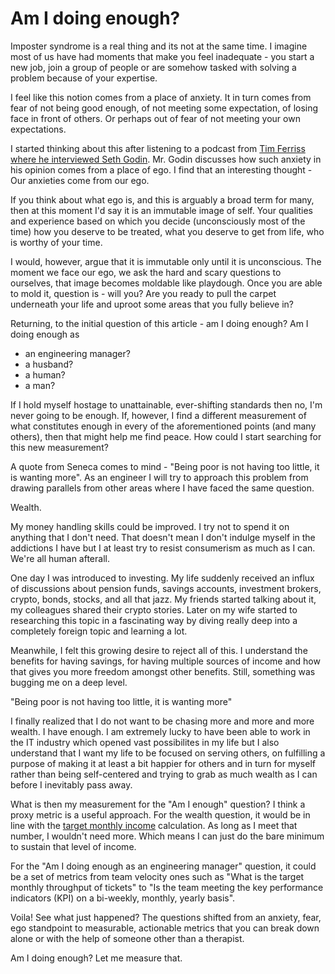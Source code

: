# Am I doing enough?

Imposter syndrome is a real thing and its not at the same time. I imagine most of us have had
moments that make you feel inadequate - you start a new job, join a group of people or are somehow tasked with solving a
problem because of your expertise.

I feel like this notion comes from a place of anxiety. It in turn comes from fear of not being good enough,
of not meeting some expectation, of losing face in front of others. Or perhaps out of fear of not meeting your own expectations.

I started thinking about this after listening to a podcast from [Tim Ferriss where he interviewed Seth Godin](https://tim.blog/2016/02/10/seth-godin/).
Mr. Godin discusses how such anxiety in his opinion comes from a place of ego. I find that an interesting thought - Our anxieties come from our ego.

If you think about what ego is, and this is arguably a broad term for many, then at this moment
I'd say it is an immutable image of self. Your qualities and experience based on which you decide
(unconsciously most of the time) how you deserve to be treated, what you deserve to get from life,
who is worthy of your time.

I would, however, argue that it is immutable only until it is unconscious. The moment we face
our ego, we ask the hard and scary questions to ourselves, that image becomes moldable like
playdough. Once you are able to mold it, question is - will you? Are you ready to pull the 
carpet underneath your life and uproot some areas that you fully believe in?

Returning, to the initial question of this article - am I doing enough?
Am I doing enough as
- an engineering manager?
- a husband?
- a human?
- a man?

If I hold myself hostage to unattainable, ever-shifting standards then no, I'm never going to be enough.
If, however, I find a different measurement of what constitutes enough in every of the aforementioned
points (and many others), then that might help me find peace. How could I start searching for this
new measurement?

A quote from Seneca comes to mind - "Being poor is not having too little, it is wanting more". As an engineer I
will try to approach this problem from drawing parallels from other areas where I have faced the same
question.

Wealth.

My money handling skills could be improved. I try not to spend it on anything that I don't need.
That doesn't mean I don't indulge myself in the addictions I have but I at least try to resist
consumerism as much as I can. We're all human afterall.

One day I was introduced to investing.
My life suddenly received an influx of discussions about pension funds, savings accounts, investment
brokers, crypto, bonds, stocks, and all that jazz. My friends started talking about it,
my colleagues shared their crypto stories. Later on my wife started to researching this topic
in a fascinating way by diving really deep into a completely foreign topic and learning a lot.

Meanwhile, I felt this growing desire to reject all of this. I understand the benefits for having savings,
for having multiple sources of income and how that gives you more freedom amongst other benefits.
Still, something was bugging me on a deep level. 

"Being poor is not having too little, it is wanting more"

I finally realized that I do not want to be chasing more and more and more wealth. I have enough.
I am extremely lucky to have been able to work in the IT industry which opened vast possibilites
in my life but I also understand that I want my life to be focused on serving others, on fulfilling
a purpose of making it at least a bit happier for others and in turn for myself rather
than being self-centered and trying to grab as much wealth as I can before I inevitably pass away.

What is then my measurement for the "Am I enough" question? I think a proxy metric is a useful approach.
For the wealth question, it would be in line with the [target monthly income](https://tim.blog/lifestyle-costing/)
calculation. As long as I meet that number, I wouldn't need more. Which means I can just do the bare
minimum to sustain that level of income.

For the "Am I doing enough as an engineering manager" question, it could be a set of metrics from
team velocity ones such as "What is the target monthly throughput of tickets" to "Is the team meeting
the key performance indicators (KPI) on a bi-weekly, monthly, yearly basis".

Voila! See what just happened? The questions shifted from an anxiety, fear, ego standpoint to 
measurable, actionable metrics that you can break down alone or with the help of someone other
than a therapist.

Am I doing enough? Let me measure that.
